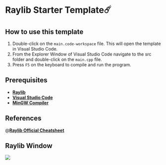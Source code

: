 # Raylib Starter Template☄️

## How to use this template
1. Double-click on the `main.code-workspace` file. This will open the template in Visual Studio Code.
2. From the Explorer Window of Visual Studio Code navigate to the src folder and double-click on the `main.cpp` file.
3. Press `F5` on the keyboard to compile and run the program.
## Prerequisites
- <a href="https://www.raylib.com/index.html">**Raylib**</a>
- <a href="https://code.visualstudio.com/">**Visual Studio Code**</a>
- <a href="https://www.freecodecamp.org/news/how-to-install-c-and-cpp-compiler-on-windows/#:~:text=Open%20the%20terminal%20by%20clicking,and%20press%20the%20enter%20key.">**MinGW Compiler**</a>
## References
@<a href="https://www.raylib.com/cheatsheet/cheatsheet.html">**Raylib Official Cheatsheet**</a>
## Raylib Window
<img src = "demoWindow.png">

